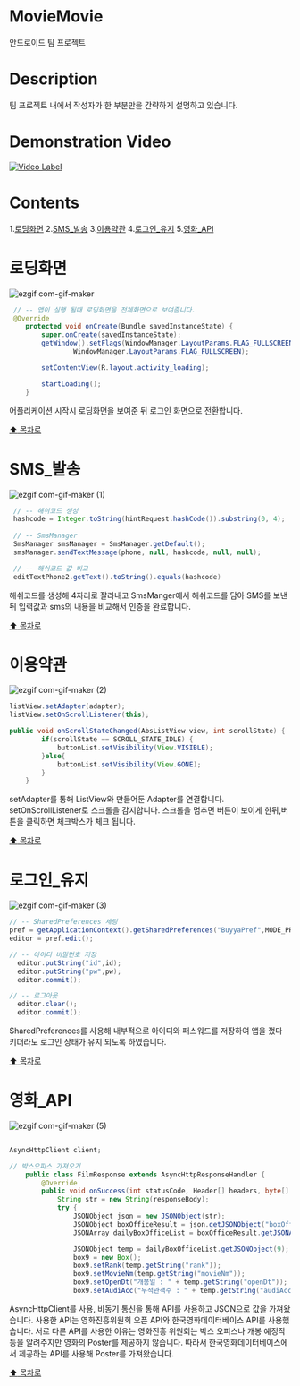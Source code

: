 # MovieMovie
안드로이드 팀 프로젝트

# Description
팀 프로젝트 내에서 작성자가 한 부분만을 간략하게 설명하고 있습니다.

# Demonstration Video
[![Video Label](http://img.youtube.com/vi/8oJThbflak0/0.jpg)](https://youtu.be/8oJThbflak0)

# Contents
1.[로딩화면](#로딩화면)
2.[SMS_발송](#sms_발송)
3.[이용약관](#이용약관)
4.[로그인_유지](#로그인_유지)
5.[영화_API](#영화_api)

# 로딩화면

![ezgif com-gif-maker](https://user-images.githubusercontent.com/90139096/210361313-ae459136-1a7e-4b6b-90d4-945a2aa35c3d.gif)

```java
 // -- 앱이 실행 될때 로딩화면을 전체화면으로 보여줍니다.
 @Override
    protected void onCreate(Bundle savedInstanceState) {
        super.onCreate(savedInstanceState);
        getWindow().setFlags(WindowManager.LayoutParams.FLAG_FULLSCREEN,
                WindowManager.LayoutParams.FLAG_FULLSCREEN);

        setContentView(R.layout.activity_loading);

        startLoading();
    }

```
어플리케이션 시작시 로딩화면을 보여준 뒤
로그인 화면으로 전환합니다.

[:arrow_up: 목차로](#contents)

# SMS_발송

![ezgif com-gif-maker (1)](https://user-images.githubusercontent.com/90139096/210364015-0b7668d4-2af7-440d-9fc6-bf780081ee57.gif)

```java
 // -- 해쉬코드 생성
 hashcode = Integer.toString(hintRequest.hashCode()).substring(0, 4);
 
 // -- SmsManager
 SmsManager smsManager = SmsManager.getDefault();
 smsManager.sendTextMessage(phone, null, hashcode, null, null);

 // -- 해쉬코드 값 비교
 editTextPhone2.getText().toString().equals(hashcode)

```

 해쉬코드를 생성해 4자리로 잘라내고 SmsManger에서 해쉬코드를 담아 SMS를 보낸뒤
 입력값과 sms의 내용을 비교해서 인증을 완료합니다.

[:arrow_up: 목차로](#contents)

# 이용약관

![ezgif com-gif-maker (2)](https://user-images.githubusercontent.com/90139096/210372199-1bbfaae3-15b4-4651-9cac-3013185cf6e1.gif)

```java
listView.setAdapter(adapter);
listView.setOnScrollListener(this);

public void onScrollStateChanged(AbsListView view, int scrollState) {
        if(scrollState == SCROLL_STATE_IDLE) {
            buttonList.setVisibility(View.VISIBLE);
        }else{
            buttonList.setVisibility(View.GONE);
        }
    }
```
setAdapter를 통해 ListView와 만들어둔 Adapter를 연결합니다.
setOnScrollListener로 스크롤을 감지합니다.
스크롤을 멈추면 버튼이 보이게 한뒤,버튼을 클릭하면 체크박스가 체크 됩니다.

[:arrow_up: 목차로](#contents)

# 로그인_유지

![ezgif com-gif-maker (3)](https://user-images.githubusercontent.com/90139096/210376154-a14c7456-e251-4372-a977-d2c608b1e1a5.gif)

```java
// -- SharedPreferences 세팅
pref = getApplicationContext().getSharedPreferences("BuyyaPref",MODE_PRIVATE);
editor = pref.edit();

// -- 아이디 비밀번호 저장
  editor.putString("id",id);
  editor.putString("pw",pw);
  editor.commit();

// -- 로그아웃
  editor.clear();
  editor.commit();
```

SharedPreferences를 사용해 내부적으로 아이디와 패스워드를 저장하여
앱을 껐다 키더라도 로그인 상태가 유지 되도록 하였습니다.

[:arrow_up: 목차로](#contents)

# 영화_API

![ezgif com-gif-maker (5)](https://user-images.githubusercontent.com/90139096/210389067-7a4346f3-2749-4f77-85ee-7c8a13e6a7db.gif)


```java

AsyncHttpClient client;

// 박스오피스 가져오기
    public class FilmResponse extends AsyncHttpResponseHandler {
        @Override
        public void onSuccess(int statusCode, Header[] headers, byte[] responseBody) {
            String str = new String(responseBody);
            try {
                JSONObject json = new JSONObject(str);
                JSONObject boxOfficeResult = json.getJSONObject("boxOfficeResult");
                JSONArray dailyBoxOfficeList = boxOfficeResult.getJSONArray("dailyBoxOfficeList");

                JSONObject temp = dailyBoxOfficeList.getJSONObject(9);
                box9 = new Box();
                box9.setRank(temp.getString("rank"));
                box9.setMovieNm(temp.getString("movieNm"));
                box9.setOpenDt("개봉일 : " + temp.getString("openDt"));
                box9.setAudiAcc("누적관객수 : " + temp.getString("audiAcc") + "명");

```

AsyncHttpClient를 사용, 비동기 통신을 통해 API를 사용하고 JSON으로 값을 가져왔습니다. 사용한 API는 영화진흥위원회 오픈 API와 한국영화데이터베이스 API를
사용했습니다. 서로 다른 API를 사용한 이유는 영화진흥 위원회는 박스 오피스나 개봉 예정작등을 알려주지만 영화의 Poster를 제공하지 않습니다. 따라서 한국영화데이터베이스에서 제공하는 API를 사용해 Poster를 가져왔습니다.


[:arrow_up: 목차로](#contents)
